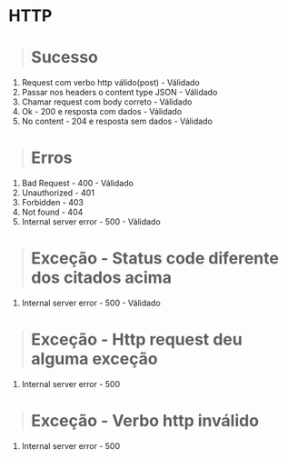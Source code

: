 # HTTP

> # Sucesso

1. Request com verbo http válido(post) - Válidado
2. Passar nos headers o content type JSON - Válidado
3. Chamar request com body correto - Válidado
4. Ok - 200 e resposta com dados - Válidado
5. No content - 204 e resposta sem dados - Válidado

> # Erros

1. Bad Request - 400 - Válidado
2. Unauthorized - 401
3. Forbidden - 403
4. Not found - 404
5. Internal server error - 500 - Válidado

> # Exceção - Status code diferente dos citados acima

1. Internal server error - 500 - Válidado

> # Exceção - Http request deu alguma exceção

1. Internal server error - 500

> # Exceção - Verbo http inválido

1. Internal server error - 500
